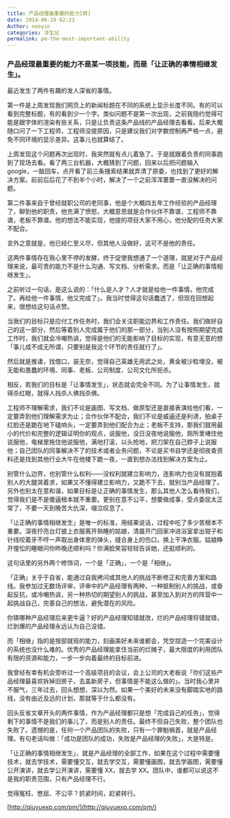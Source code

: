 ```yaml
---
title: 产品经理最重要的能力[转]
date: 2014-06-19 02:23
Author: neoyin
categories: 浮生记
permalink: pm-the-most-important-ability
---
```


### 产品经理最重要的能力不是某一项技能，而是「让正确的事情相继发生」。

最近发生了两件有趣的发人深省的事情。

第一件是上周发现我们网页上的新闻标题在不同的系统上显示长度不同。有的可以看到完整标题，有的看到少一个字。类似问题不是第一次出现，之前我隐约觉得可能是跟字体的渲染有些关系，只是让负责这条产品线的产品经理去看看。后来大概随口问了一下工程师，工程师没提原因，只是建议我们对字数控制再严格一点，避免不同环境的显示差异。这事儿也就算结了。

上周发现这个问题再次出现时，我突然就有点儿着急了。于是就跟着负责的同事跑到了现场去看。看了两三台机器，大概猜到了问题，回来以后把问题输入
google，一敲回车，点开看了前三条搜索结果就弄清了原委，也找到了更好的解决方案。前前后后花了不到半个小时，解决了一个之前浑浑噩噩一直没解决的问题。

第二件事来自于曾经就职公司的老同事，他是个大概四五年工作经验的产品经理了，聊到他的职责，他充满了愤怒，大概意思就是合作伙伴不靠谱，工程师不靠谱，老板不靠谱。他的想法不能实现，他提的项目大家不用心，他分配的任务大家不配合。

言外之意就是，他已经仁至义尽，但其他人没做好，这可不是他的责任。

这两件事情存在我心里不停的发酵，终于促使我想通了一个道理，就是对于产品经理来说，最可贵的能力不是什么沟通、写文档、分析需求。而是「让正确的事情相继发生」。

之前听过一句话，是这么说的：「什么是人才？人才就是给他一件事情，他完成了。再给他一件事情，他又完成了」。我当时觉得这句话蠢透了，但现在回想起来，很想给这句话点赞。

当我们的目标只是应付工作任务时，我们会关注职能边界和工作责任。我们做好自己的这一部分，然后等着别人完成属于他们的那一部分，当别人没有按照期望完成工作时，我们就会冷嘲热讽，觉得是他们的无能影响了目标的实现，有意无意的想「事儿成不成无所谓，只要别是我这个环节的责任就行了」。

然后就是推诿，找借口，装无奈，觉得自己英雄无用武之处，黄金被沙粒埋没，被无能和愚蠢的环境、同事、老板、公司制度、公司文化所扼杀。

相反，若我们的目标是「让事情发生」，状态就会完全不同。为了让事情发生，就得杀红眼，就得人挡杀人佛挡杀佛。

工程师不理解需求，我们不论是画图、写文档、做原型还是直接表演给他们看，一定要弄到他们理解需求为止；合作伙伴不配合，我们不论是威逼还是利诱，拍桌子红脸还是跪在地下磕响头，一定要弄到他们配合为止；老板不支持，那我们就用最小的代价和完整的逻辑证明你的观点，说服他，没日没夜地说服他，厕所里堵住他说服他，电梯里拖住他说服他，满地打滚，以头抢地，把刀架在自己脖子上说服他；自己团队的同事解决不了的技术或者业务问题，不论是买书自学还是彻夜查资料还是找到其他行业大牛在他楼下跪一夜，一直到想办法找到解决方案为止。

别管什么边界，也别管什么权利——没权利就建立影响力，连影响力也没有就抱着别人的大腿哭着求，如果又不懂得建立影响力，又跪不下去，就别当产品经理了。另外也别太在意和谐，如果目标是让正确的事情发生，那么其他人怎么看待我们，觉得我们是不是傻逼根本就不重要。更别在意不公平，想要做成事，受点委屈太正常了，不要一天到晚苦大仇深，啜泣叹息了。

「让正确的事情相继发生」是唯一的标准，用结果说话，过程中吃了多少苦根本不重要。深夜拧亮台灯披上衣服离开熟睡的姑娘，清晨开门回家冲进浴室拿出钳子和针线咬着牙不哼一声取出身体里的弹头，缝合身上的伤口，换上干净衣服。姑娘睁开惺忪的睡眼问你昨晚还顺利吗？你满脸笑容轻轻告诉她，还挺顺利的。

这句话里的另外两个修饰词，一个是「正确」，一个是「相继」。

「正确」关乎于自省，能通过自我拷问或其他人的挑战不断修正和完善方案和路线。我参加过无数场评审，评审中的产品经理有两种，一种抵制别人的挑战，或奋起反抗，或冷嘲热讽，另一种热切的期望别人的挑战，甚至加入到对方的阵营中一起挑战自己，完善自己的想法，避免潜在的风险。

你猜哪种产品经理后来更牛逼？好的产品经理知错就改，烂的产品经理将错就错，烂到爆的产品经理永远认为自己没错。

而「相继」指的是按部就班的能力，刻画美好未来谁都会，凭空捏造一个完美设计的系统也没什么难的。优秀的产品经理能拿住当前的烂摊子，最大限度的利用团队有限的资源和能力，一步一步向着最终的目标前进。

我曾经有幸有机会旁听过一个高级项目的会议，会上公司的大老板说「你们这些产品经理最喜欢拆掉旧房子，去盖新房子，但事情是不能这么做的」。当时我心里并不服气，三年过去，回头想想，深以为然。如果一个美好的未来没有脚踏实地的路线，没有由近及远的计划，那就等于什么都没有。

回头反省文章开头的两件事情，作为产品经理都只是想「完成自己的任务」，觉得剩下的事情不是我们的事儿了，而是别人的责任。最终不但自己失败，整个团队也失败了。遗憾的是，任何一个产品团队的失败，只有一个罪魁祸首，就是产品经理。有句老话叫做：「成功是团队的成功，失败是产品经理的失败」，大是特是。

「让正确的事情相继发生」，就是产品经理的全部工作，如果在这个过程中需要懂技术，就去学技术，需要懂交互，就去学交互，需要懂画图，就去学画图，需要懂公开演讲，就去学公开演讲，需要懂
XX，就去学 XX。团队中，谁都可以说这不是我的职责范围，只有产品经理不行。

觉得冤枉、憋屈、不公平？抓紧时间，赶紧转行。

[http://qiuyuexp.com/pm/](http://qiuyuexp.com/pm/)
